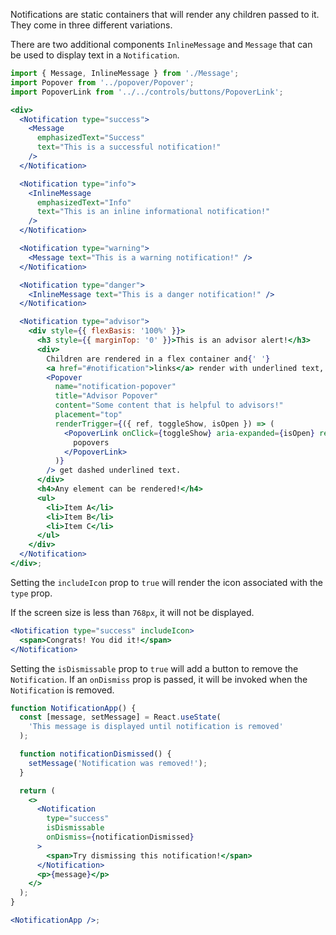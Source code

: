 Notifications are static containers that will render any children passed to it. They come in three different variations.

There are two additional components `InlineMessage` and `Message` that can be used to display text in a `Notification`.

```jsx
import { Message, InlineMessage } from './Message';
import Popover from '../popover/Popover';
import PopoverLink from '../../controls/buttons/PopoverLink';

<div>
  <Notification type="success">
    <Message
      emphasizedText="Success"
      text="This is a successful notification!"
    />
  </Notification>

  <Notification type="info">
    <InlineMessage
      emphasizedText="Info"
      text="This is an inline informational notification!"
    />
  </Notification>

  <Notification type="warning">
    <Message text="This is a warning notification!" />
  </Notification>

  <Notification type="danger">
    <InlineMessage text="This is a danger notification!" />
  </Notification>

  <Notification type="advisor">
    <div style={{ flexBasis: '100%' }}>
      <h3 style={{ marginTop: '0' }}>This is an advisor alert!</h3>
      <div>
        Children are rendered in a flex container and{' '}
        <a href="#notification">links</a> render with underlined text, but
        <Popover
          name="notification-popover"
          title="Advisor Popover"
          content="Some content that is helpful to advisors!"
          placement="top"
          renderTrigger={({ ref, toggleShow, isOpen }) => (
            <PopoverLink onClick={toggleShow} aria-expanded={isOpen} ref={ref}>
              popovers
            </PopoverLink>
          )}
        /> get dashed underlined text.
      </div>
      <h4>Any element can be rendered!</h4>
      <ul>
        <li>Item A</li>
        <li>Item B</li>
        <li>Item C</li>
      </ul>
    </div>
  </Notification>
</div>;
```

Setting the `includeIcon` prop to `true` will render the icon associated with the `type` prop.

If the screen size is less than `768px`, it will not be displayed.

```jsx
<Notification type="success" includeIcon>
  <span>Congrats! You did it!</span>
</Notification>
```

Setting the `isDismissable` prop to `true` will add a button to remove the `Notification`. If an `onDismiss` prop is passed, it will be invoked when the `Notification` is removed.

```jsx
function NotificationApp() {
  const [message, setMessage] = React.useState(
    'This message is displayed until notification is removed'
  );

  function notificationDismissed() {
    setMessage('Notification was removed!');
  }

  return (
    <>
      <Notification
        type="success"
        isDismissable
        onDismiss={notificationDismissed}
      >
        <span>Try dismissing this notification!</span>
      </Notification>
      <p>{message}</p>
    </>
  );
}

<NotificationApp />;
```
